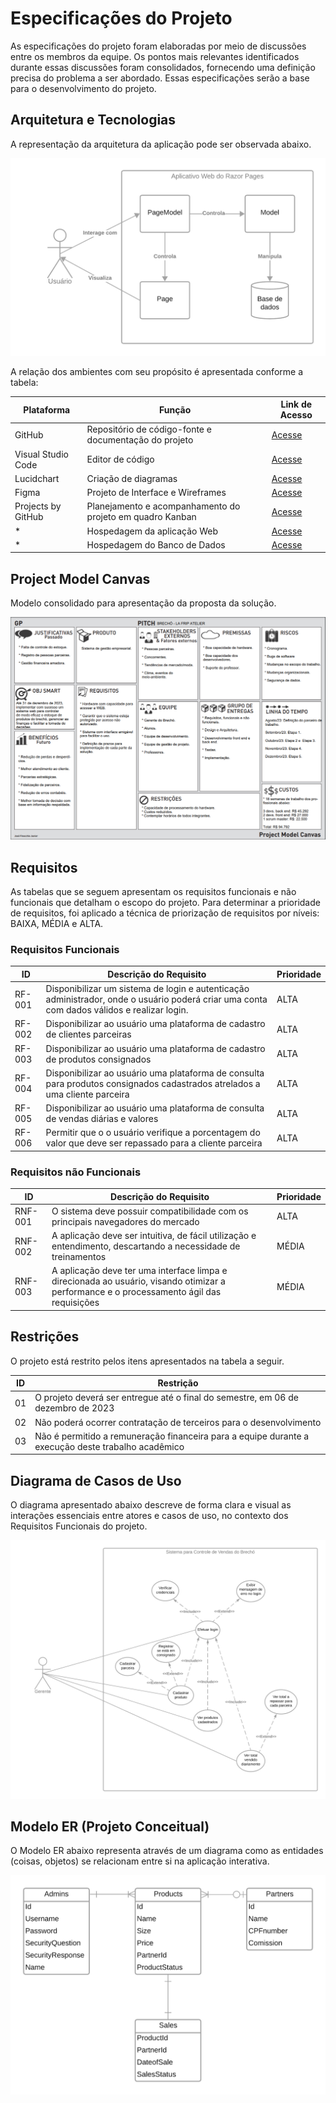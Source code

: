 # Especificações do Projeto

As especificações do projeto foram elaboradas por meio de discussões entre os membros da equipe. Os pontos mais relevantes identificados durante essas discussões foram consolidados, fornecendo uma definição precisa do problema a ser abordado. Essas especificações serão a base para o desenvolvimento do projeto.

## Arquitetura e Tecnologias

A representação da arquitetura da aplicação pode ser observada abaixo.

![Imagem do Project Model Canvas](img/02-Arquitetura.png)

A relação dos ambientes com seu propósito é apresentada conforme a tabela:

| Plataforma | Função | Link de Acesso |
|--------|--------|--------|
| GitHub | Repositório de código-fonte e documentação do projeto | [Acesse](https://github.com/ICEI-PUC-Minas-PMV-ADS/pmv-ads-2023-2-e5-proj-empext-t1-pmv-ads-2023-2-e5-proj-la-frip-atelier) |
| Visual Studio Code | Editor de código | [Acesse](https://code.visualstudio.com/) |
| Lucidchart | Criação de diagramas | [Acesse](https://www.lucidchart.com/pages/pt) |
| Figma | Projeto de Interface e Wireframes | [Acesse](https://www.figma.com/) |
| Projects by GitHub | Planejamento e acompanhamento do projeto em quadro Kanban | [Acesse](https://github.com/ICEI-PUC-Minas-PMV-ADS/pmv-ads-2023-2-e5-proj-empext-t1-pmv-ads-2023-2-e5-proj-la-frip-atelier/projects) |
| * | Hospedagem da aplicação Web | [Acesse]() |
| * | Hospedagem do Banco de Dados | [Acesse]() |

## Project Model Canvas

Modelo consolidado para apresentação da proposta da solução.

![Imagem do Project Model Canvas](img/02-project-model-canvas1.png)

## Requisitos

As tabelas que se seguem apresentam os requisitos funcionais e não funcionais que detalham o escopo do projeto. Para determinar a prioridade de requisitos, foi aplicado a técnica de priorização de requisitos por níveis: BAIXA, MÉDIA e ALTA.

### Requisitos Funcionais

|ID    | Descrição do Requisito  | Prioridade |
|------|-----------------------------------------|----|
|RF-001| Disponibilizar um sistema de login e autenticação administrador, onde o usuário poderá criar uma conta com dados válidos e realizar login. | ALTA |
|RF-002| Disponibilizar ao usuário uma plataforma de cadastro de clientes parceiras   | ALTA |
|RF-003| Disponibilizar ao usuário uma plataforma de cadastro de produtos consignados   | ALTA |
|RF-004| Disponibilizar ao usuário uma plataforma de consulta para produtos consignados cadastrados atrelados a uma cliente parceira | ALTA |
|RF-005| Disponibilizar ao usuário uma plataforma de consulta de vendas diárias e valores | ALTA |
|RF-006| Permitir que o o usuário verifique a porcentagem do valor que deve ser repassado para a cliente parceira | ALTA |

### Requisitos não Funcionais

|ID     | Descrição do Requisito  |Prioridade |
|-------|-------------------------|----|
|RNF-001| O sistema deve possuir compatibilidade com os principais navegadores do mercado | ALTA |
|RNF-002| A aplicação deve ser intuitiva, de fácil utilização e entendimento, descartando a necessidade de treinamentos |  MÉDIA |
|RNF-003| A aplicação deve ter uma interface limpa e direcionada ao usuário, visando otimizar a performance e o processamento ágil das requisições | MÉDIA |

## Restrições

O projeto está restrito pelos itens apresentados na tabela a seguir.

|ID| Restrição                                             |
|--|-------------------------------------------------------|
|01| O projeto deverá ser entregue até o final do semestre, em 06 de dezembro de 2023 |
|02| Não poderá ocorrer contratação de terceiros para o desenvolvimento      |
|03| Não é permitido a remuneração financeira para a equipe durante a execução deste trabalho acadêmico |

## Diagrama de Casos de Uso

O diagrama apresentado abaixo descreve de forma clara e visual as interações essenciais entre atores e casos de uso, no contexto dos Requisitos Funcionais do projeto.

![Imagem do Diagrama de Caso de Uso](img/02-casos-de-uso.png)

## Modelo ER (Projeto Conceitual)

O Modelo ER abaixo representa através de um diagrama como as entidades (coisas, objetos) se relacionam entre si na aplicação interativa.

![Imagem do Esquema Relacional](img/02-projeto-bd.png)
